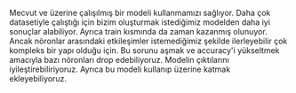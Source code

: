 Mecvut ve üzerine çalışılmış bir modeli kullanmamızı sağlıyor. Daha çok datasetiyle çalıştığı için bizim oluşturmak istediğimiz modelden daha iyi sonuçlar alabiliyor.
Ayrıca train kısmında da zaman kazanmış olunuyor. Ancak nöronlar arasındaki etkileşimler istemediğimiz şekilde ilerleyebilir çok kompleks bir yapı olduğu için.
Bu sorunu aşmak ve accuracy'i yükseltmek amacıyla bazı nöronları drop edebiliyoruz. Modelin çıktılarını iyileştirebiliriyoruz.
Ayrıca bu modeli kullanıp üzerine katmak ekleyebiliyoruz.
